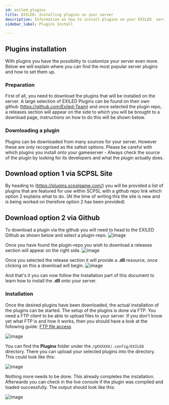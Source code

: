 ```yaml
---
id: exiled_plugins
title: EXILED: Installing plugins on your server
description: Information on how to install plugins on your EXILED  server from ZAP-Hosting - ZAP-Hosting.com documentation
sidebar_label: Plugins Install

---
```


## Plugins installation

With plugins you have the possibility to customize your server even more. Below we will explain where you can find the most popular server plugins and how to set them up. 

### Preparation

First of all, you need to download the plugins that will be installed on the server. A large selection of EXILED Plugins can be found on their own github (https://github.com/Exiled-Team) and once selected the plugin repo, a releases section will appear on the side to which you will be brought to a download page, instructions on how to do this will be shown below.

### Downloading a plugin
Plugins can be downloaded from many sources for your server. However these are only recognised as the safest options. Please be careful with which plugins you install onto your gameserver - Always check the source of the plugin by looking for its developers and what the plugin actually does.

## Download option 1 via SCPSL Site
By heading to (https://plugins.scpslgame.com/) you will be provided a list of plugins that are featured for use within SCPSL with a github repo link which option 2 explains what to do.
(At the time of writing this the site is new and is being worked on therefore option 2 has been provided) 

## Download option 2 via Github
To download a plugin via the github you will need to head to the EXILED Github as shown below and select a plugin-repo.
![image](https://user-images.githubusercontent.com/17176877/219128457-a7a4aa64-5b7c-4778-9602-fa1286150b51.png)

Once you have found the plugin-repo you wish to download a releases section will appear on the right side.
![image](https://user-images.githubusercontent.com/17176877/219128727-89f515af-394d-44d6-beb5-3ee6bed1a90b.png)

Once you selected the release section it will provide a **.dll** resource, once clicking on this a download will begin.
![image](https://user-images.githubusercontent.com/17176877/219129751-2303885c-f09f-4513-ad92-699d6bc49546.png)

And that's it you can now follow the Installation part of this document to learn how to install the **.dll** onto your server.

### Installation

Once the desired plugins have been downloaded, the actual installation of the plugins can be started. The setup of the plugins is done via FTP. You need a FTP client to be able to upload files to your server. If you don't know yet what FTP is and how it works, then you should have a look at the following guide: [FTP file access](https://zap-hosting.com/guides/docs/en/gameserver_ftpaccess/)

![image](https://user-images.githubusercontent.com/26007280/189888760-ff43c097-a14b-49d5-86de-ada7b917dcaa.png)

You can find the **Plugins** folder under the ``/gXXXXXX/.config/EXILED`` directory. There you can upload your selected plugins into the directory. This could look like this:

![image](https://user-images.githubusercontent.com/26007280/189888784-838b972f-1ae3-4432-979c-86bdf5f5a47f.png)

Nothing more needs to be done. This already completes the installation. Afterwards you can check in the live console if the plugin was compiled and loaded successfully. The output should look like this:

![image](https://user-images.githubusercontent.com/26007280/189888816-0230a7c6-75ae-4778-b9bc-8bd5f33c7574.png)
